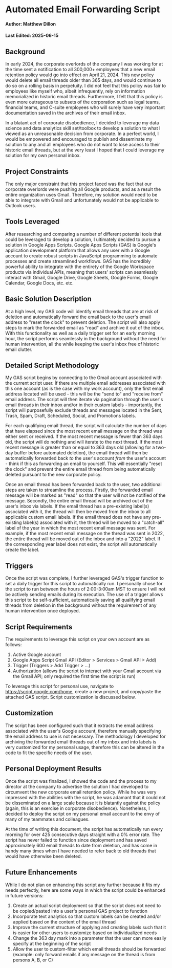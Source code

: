 # Automated Email Forwarding Script
#### Author: Matthew Dillon
#### Last Edited: 2025-06-15


## Background
In early 2024, the corporate overlords of the company I was working for at the time sent a notification to all 300,000+ employees that a new email retention policy would go into effect on April 21, 2024. This new policy would delete all email threads older than 365 days, and would continue to do so on a rolling basis in perpetuity. I did not feel that this policy was fair to employees like myself who, albeit infrequently, rely on information memorialized in historic email threads. Furthermore, I felt that this policy is even more outrageous to subsets of the corporation such as legal teams, financial teams, and C-suite employees who will surely have very important documentation saved in the archives of their email inbox.

In a blatant act of corporate disobedience, I decided to leverage my data science and data analytics skill set/toolbox to develop a solution to what I viewed as an unreasonable decision from corporate. In a perfect world, I would be empowered and encouraged to publish and disseminate my solution to any and all employees who do not want to lose access to their historic email threads, but at the very least I hoped that I could leverage my solution for my own personal inbox.

## Project Constraints
The only major constraint that this project faced was the fact that our corporate overlords were pushing all Google products, and as a result the entire organization uses Gmail. Therefore, my solution would need to be able to integrate with Gmail and unfortunately would not be applicable to Outlook users.

## Tools Leveraged
After researching and comparing a number of different potential tools that could be leveraged to develop a solution, I ultimately decided to pursue a solution in Google Apps Scripts. Google Apps Scripts (GAS) is Google's application development platform that allows any user with a Google account to create robust scripts in JavaScript programming to automate processes and create streamlined workflows. GAS has the incredibly powerful ability to integrate with the entirety of the Google Workspace products via individual APIs, meaning that users' scripts can seamlessly interact with Gmail, Google Drive, Google Sheets, Google Forms, Google Calendar, Google Docs, etc. etc.

## Basic Solution Description
At a high level, my GAS code will identify email threads that are at risk of deletion and automatically forward the email back to the user's email address to "reset the clock" to prevent deletion. The script will also apply steps to mark the forwarded email as "read" and archive it out of the inbox. With this functionality as well as a daily trigger set for an early morning hour, the script performs seamlessly in the background without the need for human intervention, all the while keeping the user's inbox free of historic email clutter.


## Detailed Script Methodology
My GAS script begins by connecting to the Gmail account associated with the current script user. If there are multiple email addresses associated with this one account (as is the case with my work account), only the first email address located will be used - this will be the "send to" and "receive from" email address. The script will then iterate via pagination through the user's email threads in their inbox and/or in their custom labels - importantly, the script will purposefully exclude threads and messages located in the Sent, Trash, Spam, Draft, Scheduled, Social, and Promotions labels. 

For each qualifying email thread, the script will calculate the number of days that have elapsed since the most recent email message on the thread was either sent or received. If the most recent message is fewer than 363 days old, the script will do nothing and will iterate to the next thread. If the most recent message is greater than or equal to 363 days old (allowing for a two-day buffer before automated deletion), the email thread will then be automatically forwarded back <i>to</i> the user's account <i>from</i> the user's account - think if this as forwarding an email to yourself. This will essentially "reset the clock" and prevent the entire email thread from being automatically deleted pursuant to the new corporate policy.

Once an email thread has been forwarded back to the user, two additional steps are taken to streamline the process. Firstly, the forwarded email message will be marked as "read" so that the user will not be notified of the message. Secondly, the entire email thread will be archived out of the user's inbox via labels. If the email thread has a pre-existing label(s) associated with it, the thread will then be moved from the inbox to all applicable custom email labels. If the email thread does not have any pre-existing label(s) associated with it, the thread will be moved to a "catch-all" label of the year in which the most recent email message was sent. For example, if the most recent email message on the thread was sent in 2022, the entire thread will be moved out of the inbox and into a "2022" label. If the corresponding year label does not exist, the script will automatically create the label.


## Triggers
Once the script was complete, I further leveraged GAS's trigger function to set a daily trigger for this script to automatically run. I personally chose for the script to run between the hours of 2:00-3:00am MST to ensure I will not be actively sending emails during its execution. The use of a trigger allows this script to be self-sufficient, automatically saving all qualifying email threads from deletion in the background without the requirement of any human intervention once deployed.


## Script Requirements
The requirements to leverage this script on your own account are as follows:
1. Active Google account
2. Google Apps Script Gmail API (Editor > Services > Gmail API > Add)
3. Trigger (Triggers > Add Trigger > ...)
4. Authorization (allows the script to interact with your Gmail account via the Gmail API; only required the first time the script is run)

To leverage this script for personal use, navigate to https://script.google.com/home, create a new project, and copy/paste the attached GAS script. Script customization is discussed below.


## Customization
The script has been configured such that it extracts the email address associated with the user's Google account, therefore manually specifying the email address to use is not necessary. The methodology I developed for archiving the forwarded email threads out of my inbox and into labels is very customized for my personal usage, therefore this can be altered in the code to fit the specific needs of the user.

## Personal Deployment Results
Once the script was finalized, I showed the code and the process to my director at the company to advertise the solution I had developed to circumvent the new corporate email retention policy. While he was very impressed with the abilities with the script, he was adamant that it could not be disseminated on a large scale because it is blatantly against the policy (again, this is an exercise in corporate disobedience). Nonetheless, I decided to deploy the script on my personal email account to the envy of many of my teammates and colleagues.

At the time of writing this document, the script has automatically run every morning for over 425 consecutive days straight with a 0% error rate. The script has never failed to function since deployment and has saved approximately 600 email threads to date from deletion, and has come in handy many times when I have needed to refer back to old threads that would have otherwise been deleted.


## Future Enhancements
While I do not plan on enhancing this script any further because it fits my needs perfectly, here are some ways in which the script could be enhanced in future versions:
1. Create an actual script deployment so that the script does not need to be copied/pasted into a user's personal GAS project to function
2. Incorporate text analytics so that custom labels can be created and/or applied based on the content of the email thread
3. Improve the current structure of applying and creating labels such that it is easier for other users to customize based on individualized needs
4. Change the 363 day mark into a parameter that the user can more easily specify at the beginning of the script
5. Allow the user to custom-filter which email threads should be forwarded (example: only forward emails if any message on the thread is from persons A, B, or C)
